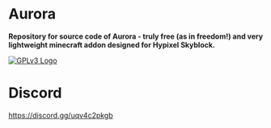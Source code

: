 # **Aurora**
**Repository for source code of Aurora - truly free (as in freedom!) and very lightweight minecraft addon designed for Hypixel Skyblock.**

[![GPLv3 Logo](https://upload.wikimedia.org/wikipedia/commons/thumb/9/93/GPLv3_Logo.svg/192px-GPLv3_Logo.svg.png)](https://commons.wikimedia.org/wiki/File:GPLv3_Logo.svg "Free Software Foundation, Public domain, via Wikimedia Commons")

# Discord
https://discord.gg/uqv4c2pkgb
